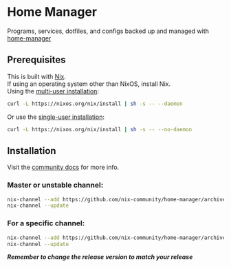 # Home Manager
Programs, services, dotfiles, and configs backed up and managed with [home-manager][1]

[1]: https://github.com/nix-community/home-manager

## Prerequisites
This is built with [Nix][2].  
If using an operating system other than NixOS, install Nix.  
Using the [multi-user installation][3]:
```zsh
curl -L https://nixos.org/nix/install | sh -s -- --daemon
```

Or use the [single-user installation][4]:
```zsh
curl -L https://nixos.org/nix/install | sh -s -- --no-daemon
```
## Installation
Visit the [community docs][5] for more info.

### Master or unstable channel:
```zsh
nix-channel --add https://github.com/nix-community/home-manager/archive/master.tar.gz home-manager
nix-channel --update
```

### For a specific channel:
```zsh
nix-channel --add https://github.com/nix-community/home-manager/archive/release-23.11.tar.gz home-manager
nix-channel --update
```
***Remember to change the release version to match your release***



[2]: https://nix.dev/install-nix
[3]: https://nixos.org/manual/nix/stable/installation/multi-user.html
[4]: https://nixos.org/manual/nix/stable/installation/single-user.html
[5]: https://nix-community.github.io/home-manager/index.html
